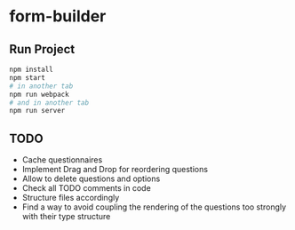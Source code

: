 # form-builder

## Run Project

```sh
npm install
npm start
# in another tab
npm run webpack
# and in another tab
npm run server
```

## TODO

- Cache questionnaires
- Implement Drag and Drop for reordering questions
- Allow to delete questions and options
- Check all TODO comments in code
- Structure files accordingly
- Find a way to avoid coupling the rendering of the questions too strongly with
  their type structure
